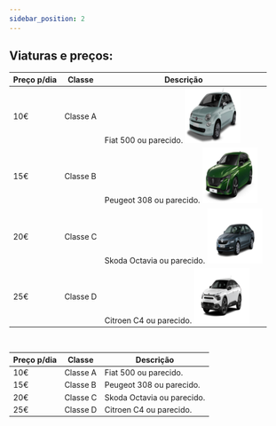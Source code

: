 ```yaml
---
sidebar_position: 2
---
```

## Viaturas e preços:

| Preço p/dia | Classe | Descrição | 
| ----------- | ------ | --------- | 
| 10€         | Classe A | Fiat 500 ou parecido. <img src="img/fiat.png" alt="FIAT" width="100"/> | 
| 15€         | Classe B | Peugeot 308 ou parecido. <img src="img/peugeot.png" alt="PEUGEOT" width="100"/> | 
| 20€         | Classe C | Skoda Octavia ou parecido. <img src="img/skoda.png" alt="SKODA" width="100"/> | 
| 25€         | Classe D | Citroen C4 ou parecido. <img src="img/citroen.png" alt="CITROEN" width="100"/> | 

<br />

| Preço p/dia | Classe | Descrição | 
| ----------- | ------ | --------- | 
| 10€         | Classe A | Fiat 500 ou parecido. | ![](/static/img/fiat.png) | 
| 15€         | Classe B | Peugeot 308 ou parecido. |  ![](/static/img/peugeot.png) | 
| 20€         | Classe C | Skoda Octavia ou parecido. |  ![](/static/img/skoda.png) | 
| 25€         | Classe D | Citroen C4 ou parecido. |  ![](/static/img/citroen.png) | 

